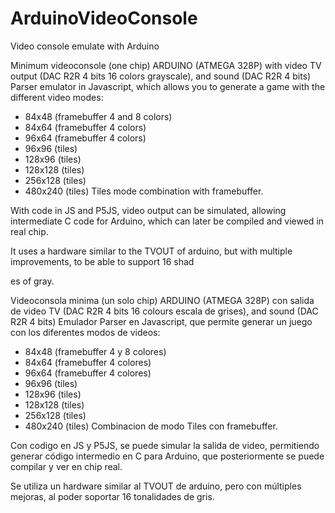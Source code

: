 # ArduinoVideoConsole
Video console emulate with Arduino

Minimum videoconsole (one chip) ARDUINO (ATMEGA 328P) with video TV output (DAC R2R 4 bits 16 colors grayscale), and sound (DAC R2R 4 bits)
Parser emulator in Javascript, which allows you to generate a game with the different video modes:
 - 84x48 (framebuffer 4 and 8 colors) 
 - 84x64 (framebuffer 4 colors)
 - 96x64 (framebuffer 4 colors) 
 - 96x96 (tiles)
 - 128x96 (tiles)
 - 128x128 (tiles)
 - 256x128 (tiles)
 - 480x240 (tiles)
 Tiles mode combination with framebuffer.

 With code in JS and P5JS, video output can be simulated, allowing intermediate C code for Arduino, which can later be compiled and viewed in real chip.

 It uses a hardware similar to the TVOUT of arduino, but with multiple improvements, to be able to support 16 shad

es of gray.





Videoconsola minima (un solo chip) ARDUINO (ATMEGA 328P) con salida de video TV (DAC R2R 4 bits 16 colours escala de grises), and sound (DAC R2R 4 bits)
Emulador Parser en Javascript, que permite generar un juego con los diferentes modos de videos:
 - 84x48 (framebuffer 4 y 8 colores)
 - 84x64 (framebuffer 4 colores)
 - 96x64 (framebuffer 4 colores)
 - 96x96 (tiles)
 - 128x96 (tiles)
 - 128x128 (tiles)
 - 256x128 (tiles)
 - 480x240 (tiles)
 Combinacion de modo Tiles con framebuffer.

 Con codigo en JS y P5JS, se puede simular la salida de video, permitiendo generar código intermedio en C para Arduino, que posteriormente se puede compilar y ver en chip real.

 Se utiliza un hardware similar al TVOUT de arduino, pero con múltiples mejoras, al poder soportar 16 tonalidades de gris.
